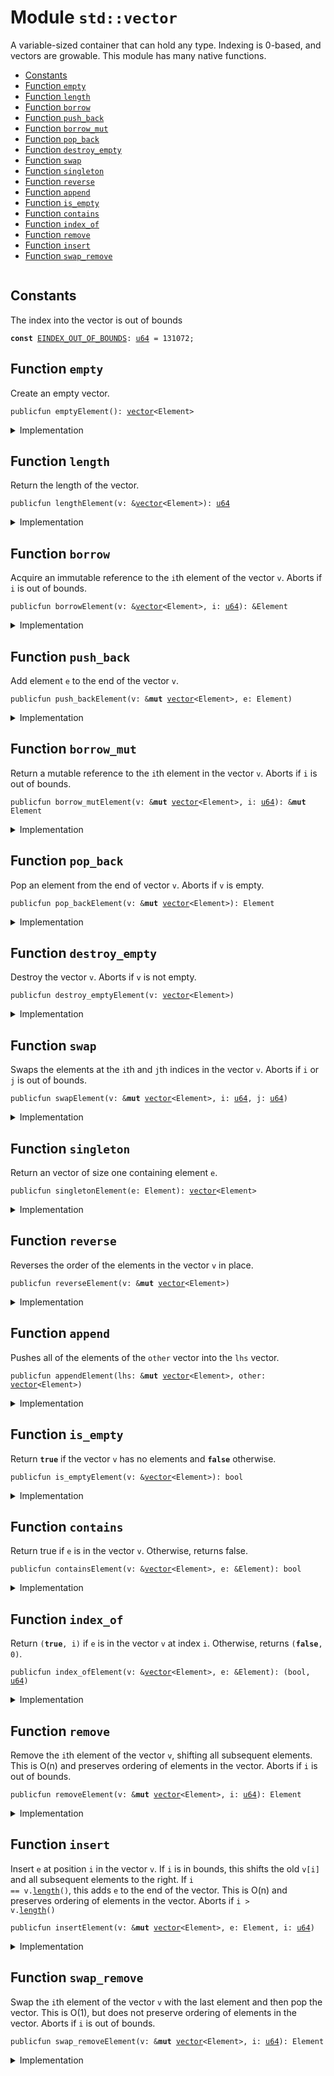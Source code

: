 
<a name="std_vector"></a>

# Module `std::vector`

A variable-sized container that can hold any type. Indexing is 0-based, and
vectors are growable. This module has many native functions.


-  [Constants](#@Constants_0)
-  [Function `empty`](#std_vector_empty)
-  [Function `length`](#std_vector_length)
-  [Function `borrow`](#std_vector_borrow)
-  [Function `push_back`](#std_vector_push_back)
-  [Function `borrow_mut`](#std_vector_borrow_mut)
-  [Function `pop_back`](#std_vector_pop_back)
-  [Function `destroy_empty`](#std_vector_destroy_empty)
-  [Function `swap`](#std_vector_swap)
-  [Function `singleton`](#std_vector_singleton)
-  [Function `reverse`](#std_vector_reverse)
-  [Function `append`](#std_vector_append)
-  [Function `is_empty`](#std_vector_is_empty)
-  [Function `contains`](#std_vector_contains)
-  [Function `index_of`](#std_vector_index_of)
-  [Function `remove`](#std_vector_remove)
-  [Function `insert`](#std_vector_insert)
-  [Function `swap_remove`](#std_vector_swap_remove)


<pre><code></code></pre>



<a name="@Constants_0"></a>

## Constants


<a name="std_vector_EINDEX_OUT_OF_BOUNDS"></a>

The index into the vector is out of bounds


<pre><code><b>const</b> <a href="vector.md#std_vector_EINDEX_OUT_OF_BOUNDS">EINDEX_OUT_OF_BOUNDS</a>: <a href="u64.md#std_u64">u64</a> = 131072;
</code></pre>



<a name="std_vector_empty"></a>

## Function `empty`

Create an empty vector.


<pre><code>publicfun emptyElement(): <a href="vector.md#std_vector">vector</a>&lt;Element&gt;
</code></pre>



<details>
<summary>Implementation</summary>


<pre><code><b>public</b> <b>native</b> <b>fun</b> <a href="vector.md#std_vector_empty">empty</a>&lt;Element&gt;(): <a href="vector.md#std_vector">vector</a>&lt;Element&gt;;
</code></pre>



</details>

<a name="std_vector_length"></a>

## Function `length`

Return the length of the vector.


<pre><code>publicfun lengthElement(v: &<a href="vector.md#std_vector">vector</a>&lt;Element&gt;): <a href="u64.md#std_u64">u64</a>
</code></pre>



<details>
<summary>Implementation</summary>


<pre><code><b>public</b> <b>native</b> <b>fun</b> <a href="vector.md#std_vector_length">length</a>&lt;Element&gt;(v: &<a href="vector.md#std_vector">vector</a>&lt;Element&gt;): <a href="u64.md#std_u64">u64</a>;
</code></pre>



</details>

<a name="std_vector_borrow"></a>

## Function `borrow`

Acquire an immutable reference to the <code>i</code>th element of the vector <code>v</code>.
Aborts if <code>i</code> is out of bounds.


<pre><code>publicfun borrowElement(v: &<a href="vector.md#std_vector">vector</a>&lt;Element&gt;, i: <a href="u64.md#std_u64">u64</a>): &Element
</code></pre>



<details>
<summary>Implementation</summary>


<pre><code><b>public</b> <b>native</b> <b>fun</b> <a href="vector.md#std_vector_borrow">borrow</a>&lt;Element&gt;(v: &<a href="vector.md#std_vector">vector</a>&lt;Element&gt;, i: <a href="u64.md#std_u64">u64</a>): &Element;
</code></pre>



</details>

<a name="std_vector_push_back"></a>

## Function `push_back`

Add element <code>e</code> to the end of the vector <code>v</code>.


<pre><code>publicfun push_backElement(v: &<b>mut</b> <a href="vector.md#std_vector">vector</a>&lt;Element&gt;, e: Element)
</code></pre>



<details>
<summary>Implementation</summary>


<pre><code><b>public</b> <b>native</b> <b>fun</b> <a href="vector.md#std_vector_push_back">push_back</a>&lt;Element&gt;(v: &<b>mut</b> <a href="vector.md#std_vector">vector</a>&lt;Element&gt;, e: Element);
</code></pre>



</details>

<a name="std_vector_borrow_mut"></a>

## Function `borrow_mut`

Return a mutable reference to the <code>i</code>th element in the vector <code>v</code>.
Aborts if <code>i</code> is out of bounds.


<pre><code>publicfun borrow_mutElement(v: &<b>mut</b> <a href="vector.md#std_vector">vector</a>&lt;Element&gt;, i: <a href="u64.md#std_u64">u64</a>): &<b>mut</b> Element
</code></pre>



<details>
<summary>Implementation</summary>


<pre><code><b>public</b> <b>native</b> <b>fun</b> <a href="vector.md#std_vector_borrow_mut">borrow_mut</a>&lt;Element&gt;(v: &<b>mut</b> <a href="vector.md#std_vector">vector</a>&lt;Element&gt;, i: <a href="u64.md#std_u64">u64</a>): &<b>mut</b> Element;
</code></pre>



</details>

<a name="std_vector_pop_back"></a>

## Function `pop_back`

Pop an element from the end of vector <code>v</code>.
Aborts if <code>v</code> is empty.


<pre><code>publicfun pop_backElement(v: &<b>mut</b> <a href="vector.md#std_vector">vector</a>&lt;Element&gt;): Element
</code></pre>



<details>
<summary>Implementation</summary>


<pre><code><b>public</b> <b>native</b> <b>fun</b> <a href="vector.md#std_vector_pop_back">pop_back</a>&lt;Element&gt;(v: &<b>mut</b> <a href="vector.md#std_vector">vector</a>&lt;Element&gt;): Element;
</code></pre>



</details>

<a name="std_vector_destroy_empty"></a>

## Function `destroy_empty`

Destroy the vector <code>v</code>.
Aborts if <code>v</code> is not empty.


<pre><code>publicfun destroy_emptyElement(v: <a href="vector.md#std_vector">vector</a>&lt;Element&gt;)
</code></pre>



<details>
<summary>Implementation</summary>


<pre><code><b>public</b> <b>native</b> <b>fun</b> <a href="vector.md#std_vector_destroy_empty">destroy_empty</a>&lt;Element&gt;(v: <a href="vector.md#std_vector">vector</a>&lt;Element&gt;);
</code></pre>



</details>

<a name="std_vector_swap"></a>

## Function `swap`

Swaps the elements at the <code>i</code>th and <code>j</code>th indices in the vector <code>v</code>.
Aborts if <code>i</code> or <code>j</code> is out of bounds.


<pre><code>publicfun swapElement(v: &<b>mut</b> <a href="vector.md#std_vector">vector</a>&lt;Element&gt;, i: <a href="u64.md#std_u64">u64</a>, j: <a href="u64.md#std_u64">u64</a>)
</code></pre>



<details>
<summary>Implementation</summary>


<pre><code><b>public</b> <b>native</b> <b>fun</b> <a href="vector.md#std_vector_swap">swap</a>&lt;Element&gt;(v: &<b>mut</b> <a href="vector.md#std_vector">vector</a>&lt;Element&gt;, i: <a href="u64.md#std_u64">u64</a>, j: <a href="u64.md#std_u64">u64</a>);
</code></pre>



</details>

<a name="std_vector_singleton"></a>

## Function `singleton`

Return an vector of size one containing element <code>e</code>.


<pre><code>publicfun singletonElement(e: Element): <a href="vector.md#std_vector">vector</a>&lt;Element&gt;
</code></pre>



<details>
<summary>Implementation</summary>


<pre><code><b>public</b> <b>fun</b> <a href="vector.md#std_vector_singleton">singleton</a>&lt;Element&gt;(e: Element): <a href="vector.md#std_vector">vector</a>&lt;Element&gt; {
    <b>let</b> <b>mut</b> v = <a href="vector.md#std_vector_empty">empty</a>();
    v.<a href="vector.md#std_vector_push_back">push_back</a>(e);
    v
}
</code></pre>



</details>

<a name="std_vector_reverse"></a>

## Function `reverse`

Reverses the order of the elements in the vector <code>v</code> in place.


<pre><code>publicfun reverseElement(v: &<b>mut</b> <a href="vector.md#std_vector">vector</a>&lt;Element&gt;)
</code></pre>



<details>
<summary>Implementation</summary>


<pre><code><b>public</b> <b>fun</b> <a href="vector.md#std_vector_reverse">reverse</a>&lt;Element&gt;(v: &<b>mut</b> <a href="vector.md#std_vector">vector</a>&lt;Element&gt;) {
    <b>let</b> len = v.<a href="vector.md#std_vector_length">length</a>();
    <b>if</b> (len == 0) <b>return</b> ();
    <b>let</b> <b>mut</b> front_index = 0;
    <b>let</b> <b>mut</b> back_index = len - 1;
    <b>while</b> (front_index &lt; back_index) {
        v.<a href="vector.md#std_vector_swap">swap</a>(front_index, back_index);
        front_index = front_index + 1;
        back_index = back_index - 1;
    }
}
</code></pre>



</details>

<a name="std_vector_append"></a>

## Function `append`

Pushes all of the elements of the <code>other</code> vector into the <code>lhs</code> vector.


<pre><code>publicfun appendElement(lhs: &<b>mut</b> <a href="vector.md#std_vector">vector</a>&lt;Element&gt;, other: <a href="vector.md#std_vector">vector</a>&lt;Element&gt;)
</code></pre>



<details>
<summary>Implementation</summary>


<pre><code><b>public</b> <b>fun</b> <a href="vector.md#std_vector_append">append</a>&lt;Element&gt;(lhs: &<b>mut</b> <a href="vector.md#std_vector">vector</a>&lt;Element&gt;, <b>mut</b> other: <a href="vector.md#std_vector">vector</a>&lt;Element&gt;) {
    other.<a href="vector.md#std_vector_reverse">reverse</a>();
    <b>while</b> (!other.<a href="vector.md#std_vector_is_empty">is_empty</a>()) lhs.<a href="vector.md#std_vector_push_back">push_back</a>(other.<a href="vector.md#std_vector_pop_back">pop_back</a>());
    other.<a href="vector.md#std_vector_destroy_empty">destroy_empty</a>();
}
</code></pre>



</details>

<a name="std_vector_is_empty"></a>

## Function `is_empty`

Return <code><b>true</b></code> if the vector <code>v</code> has no elements and <code><b>false</b></code> otherwise.


<pre><code>publicfun is_emptyElement(v: &<a href="vector.md#std_vector">vector</a>&lt;Element&gt;): bool
</code></pre>



<details>
<summary>Implementation</summary>


<pre><code><b>public</b> <b>fun</b> <a href="vector.md#std_vector_is_empty">is_empty</a>&lt;Element&gt;(v: &<a href="vector.md#std_vector">vector</a>&lt;Element&gt;): bool {
    v.<a href="vector.md#std_vector_length">length</a>() == 0
}
</code></pre>



</details>

<a name="std_vector_contains"></a>

## Function `contains`

Return true if <code>e</code> is in the vector <code>v</code>.
Otherwise, returns false.


<pre><code>publicfun containsElement(v: &<a href="vector.md#std_vector">vector</a>&lt;Element&gt;, e: &Element): bool
</code></pre>



<details>
<summary>Implementation</summary>


<pre><code><b>public</b> <b>fun</b> <a href="vector.md#std_vector_contains">contains</a>&lt;Element&gt;(v: &<a href="vector.md#std_vector">vector</a>&lt;Element&gt;, e: &Element): bool {
    <b>let</b> <b>mut</b> i = 0;
    <b>let</b> len = v.<a href="vector.md#std_vector_length">length</a>();
    <b>while</b> (i &lt; len) {
        <b>if</b> (&v[i] == e) <b>return</b> <b>true</b>;
        i = i + 1;
    };
    <b>false</b>
}
</code></pre>



</details>

<a name="std_vector_index_of"></a>

## Function `index_of`

Return <code>(<b>true</b>, i)</code> if <code>e</code> is in the vector <code>v</code> at index <code>i</code>.
Otherwise, returns <code>(<b>false</b>, 0)</code>.


<pre><code>publicfun index_ofElement(v: &<a href="vector.md#std_vector">vector</a>&lt;Element&gt;, e: &Element): (bool, <a href="u64.md#std_u64">u64</a>)
</code></pre>



<details>
<summary>Implementation</summary>


<pre><code><b>public</b> <b>fun</b> <a href="vector.md#std_vector_index_of">index_of</a>&lt;Element&gt;(v: &<a href="vector.md#std_vector">vector</a>&lt;Element&gt;, e: &Element): (bool, <a href="u64.md#std_u64">u64</a>) {
    <b>let</b> <b>mut</b> i = 0;
    <b>let</b> len = v.<a href="vector.md#std_vector_length">length</a>();
    <b>while</b> (i &lt; len) {
        <b>if</b> (&v[i] == e) <b>return</b> (<b>true</b>, i);
        i = i + 1;
    };
    (<b>false</b>, 0)
}
</code></pre>



</details>

<a name="std_vector_remove"></a>

## Function `remove`

Remove the <code>i</code>th element of the vector <code>v</code>, shifting all subsequent elements.
This is O(n) and preserves ordering of elements in the vector.
Aborts if <code>i</code> is out of bounds.


<pre><code>publicfun removeElement(v: &<b>mut</b> <a href="vector.md#std_vector">vector</a>&lt;Element&gt;, i: <a href="u64.md#std_u64">u64</a>): Element
</code></pre>



<details>
<summary>Implementation</summary>


<pre><code><b>public</b> <b>fun</b> <a href="vector.md#std_vector_remove">remove</a>&lt;Element&gt;(v: &<b>mut</b> <a href="vector.md#std_vector">vector</a>&lt;Element&gt;, <b>mut</b> i: <a href="u64.md#std_u64">u64</a>): Element {
    <b>let</b> <b>mut</b> len = v.<a href="vector.md#std_vector_length">length</a>();
    // i out of bounds; <b>abort</b>
    <b>if</b> (i &gt;= len) <b>abort</b> <a href="vector.md#std_vector_EINDEX_OUT_OF_BOUNDS">EINDEX_OUT_OF_BOUNDS</a>;
    len = len - 1;
    <b>while</b> (i &lt; len) v.<a href="vector.md#std_vector_swap">swap</a>(i, { i = i + 1; i });
    v.<a href="vector.md#std_vector_pop_back">pop_back</a>()
}
</code></pre>



</details>

<a name="std_vector_insert"></a>

## Function `insert`

Insert <code>e</code> at position <code>i</code> in the vector <code>v</code>.
If <code>i</code> is in bounds, this shifts the old <code>v[i]</code> and all subsequent elements to the right.
If <code>i == v.<a href="vector.md#std_vector_length">length</a>()</code>, this adds <code>e</code> to the end of the vector.
This is O(n) and preserves ordering of elements in the vector.
Aborts if <code>i &gt; v.<a href="vector.md#std_vector_length">length</a>()</code>


<pre><code>publicfun insertElement(v: &<b>mut</b> <a href="vector.md#std_vector">vector</a>&lt;Element&gt;, e: Element, i: <a href="u64.md#std_u64">u64</a>)
</code></pre>



<details>
<summary>Implementation</summary>


<pre><code><b>public</b> <b>fun</b> <a href="vector.md#std_vector_insert">insert</a>&lt;Element&gt;(v: &<b>mut</b> <a href="vector.md#std_vector">vector</a>&lt;Element&gt;, e: Element, <b>mut</b> i: <a href="u64.md#std_u64">u64</a>) {
    <b>let</b> len = v.<a href="vector.md#std_vector_length">length</a>();
    // i too big <b>abort</b>
    <b>if</b> (i &gt; len) <b>abort</b> <a href="vector.md#std_vector_EINDEX_OUT_OF_BOUNDS">EINDEX_OUT_OF_BOUNDS</a>;
    v.<a href="vector.md#std_vector_push_back">push_back</a>(e);
    <b>while</b> (i &lt; len) {
        v.<a href="vector.md#std_vector_swap">swap</a>(i, len);
        i = i + 1
    }
}
</code></pre>



</details>

<a name="std_vector_swap_remove"></a>

## Function `swap_remove`

Swap the <code>i</code>th element of the vector <code>v</code> with the last element and then pop the vector.
This is O(1), but does not preserve ordering of elements in the vector.
Aborts if <code>i</code> is out of bounds.


<pre><code>publicfun swap_removeElement(v: &<b>mut</b> <a href="vector.md#std_vector">vector</a>&lt;Element&gt;, i: <a href="u64.md#std_u64">u64</a>): Element
</code></pre>



<details>
<summary>Implementation</summary>


<pre><code><b>public</b> <b>fun</b> <a href="vector.md#std_vector_swap_remove">swap_remove</a>&lt;Element&gt;(v: &<b>mut</b> <a href="vector.md#std_vector">vector</a>&lt;Element&gt;, i: <a href="u64.md#std_u64">u64</a>): Element {
    <b>assert</b>!(!v.<a href="vector.md#std_vector_is_empty">is_empty</a>(), <a href="vector.md#std_vector_EINDEX_OUT_OF_BOUNDS">EINDEX_OUT_OF_BOUNDS</a>);
    <b>let</b> last_idx = v.<a href="vector.md#std_vector_length">length</a>() - 1;
    v.<a href="vector.md#std_vector_swap">swap</a>(i, last_idx);
    v.<a href="vector.md#std_vector_pop_back">pop_back</a>()
}
</code></pre>



</details>


[//]: # ("File containing references which can be used from documentation")
